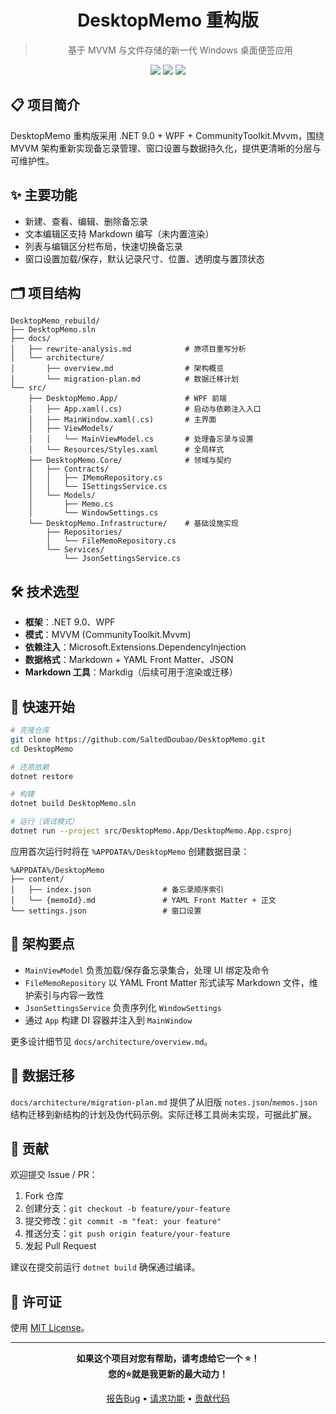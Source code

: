 <h1 align="center">DesktopMemo 重构版</h1>

> <p align="center">基于 MVVM 与文件存储的新一代 Windows 桌面便签应用</p>

<div align="center">

<img src="https://img.shields.io/badge/.NET-9.0-purple" />
<img src="https://img.shields.io/badge/Platform-Windows-blue" />
<img src="https://img.shields.io/badge/License-MIT-green" />

</div>

## 📋 项目简介

DesktopMemo 重构版采用 .NET 9.0 + WPF + CommunityToolkit.Mvvm，围绕 MVVM 架构重新实现备忘录管理、窗口设置与数据持久化，提供更清晰的分层与可维护性。

## ✨ 主要功能

- 新建、查看、编辑、删除备忘录
- 文本编辑区支持 Markdown 编写（未内置渲染）
- 列表与编辑区分栏布局，快速切换备忘录
- 窗口设置加载/保存，默认记录尺寸、位置、透明度与置顶状态

## 🗂️ 项目结构

```
DesktopMemo_rebuild/
├── DesktopMemo.sln
├── docs/
│   ├── rewrite-analysis.md            # 原项目重写分析
│   └── architecture/
│       ├── overview.md                # 架构概览
│       └── migration-plan.md          # 数据迁移计划
└── src/
    ├── DesktopMemo.App/               # WPF 前端
    │   ├── App.xaml(.cs)              # 启动与依赖注入入口
    │   ├── MainWindow.xaml(.cs)       # 主界面
    │   ├── ViewModels/
    │   │   └── MainViewModel.cs       # 处理备忘录与设置
    │   └── Resources/Styles.xaml      # 全局样式
    ├── DesktopMemo.Core/              # 领域与契约
    │   ├── Contracts/
    │   │   ├── IMemoRepository.cs
    │   │   └── ISettingsService.cs
    │   └── Models/
    │       ├── Memo.cs
    │       └── WindowSettings.cs
    └── DesktopMemo.Infrastructure/    # 基础设施实现
        ├── Repositories/
        │   └── FileMemoRepository.cs
        └── Services/
            └── JsonSettingsService.cs
```

## 🛠️ 技术选型

- **框架**：.NET 9.0、WPF
- **模式**：MVVM (CommunityToolkit.Mvvm)
- **依赖注入**：Microsoft.Extensions.DependencyInjection
- **数据格式**：Markdown + YAML Front Matter、JSON
- **Markdown 工具**：Markdig（后续可用于渲染或迁移）

## 🚀 快速开始

```bash
# 克隆仓库
git clone https://github.com/SaltedDoubao/DesktopMemo.git
cd DesktopMemo

# 还原依赖
dotnet restore

# 构建
dotnet build DesktopMemo.sln

# 运行（调试模式）
dotnet run --project src/DesktopMemo.App/DesktopMemo.App.csproj
```

应用首次运行时将在 `%APPDATA%/DesktopMemo` 创建数据目录：

```
%APPDATA%/DesktopMemo
├── content/
│   ├── index.json                # 备忘录顺序索引
│   └── {memoId}.md               # YAML Front Matter + 正文
└── settings.json                 # 窗口设置
```

## 🧭 架构要点

- `MainViewModel` 负责加载/保存备忘录集合，处理 UI 绑定及命令
- `FileMemoRepository` 以 YAML Front Matter 形式读写 Markdown 文件，维护索引与内容一致性
- `JsonSettingsService` 负责序列化 `WindowSettings`
- 通过 `App` 构建 DI 容器并注入到 `MainWindow`

更多设计细节见 `docs/architecture/overview.md`。

## 🔄 数据迁移

`docs/architecture/migration-plan.md` 提供了从旧版 `notes.json`/`memos.json` 结构迁移到新结构的计划及伪代码示例。实际迁移工具尚未实现，可据此扩展。

## 🤝 贡献

欢迎提交 Issue / PR：

1. Fork 仓库
2. 创建分支：`git checkout -b feature/your-feature`
3. 提交修改：`git commit -m "feat: your feature"`
4. 推送分支：`git push origin feature/your-feature`
5. 发起 Pull Request

建议在提交前运行 `dotnet build` 确保通过编译。

## 📝 许可证

使用 [MIT License](LICENSE)。

---

<div align="center">

**如果这个项目对您有帮助，请考虑给它一个 ⭐！**\
**您的⭐就是我更新的最大动力！**

[报告Bug](../../issues) • [请求功能](../../issues) • [贡献代码](../../pulls)

</div>
